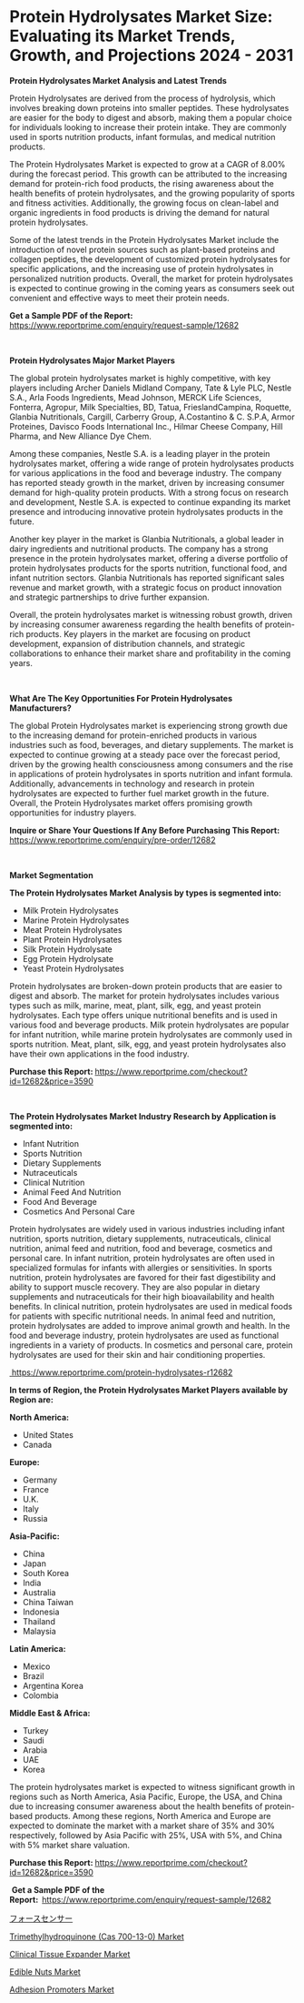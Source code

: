 <p><h1>Protein Hydrolysates Market Size: Evaluating its Market Trends, Growth, and Projections 2024 - 2031</h1></p><p><strong>Protein Hydrolysates Market Analysis and Latest Trends</strong></p>
<p><p>Protein Hydrolysates are derived from the process of hydrolysis, which involves breaking down proteins into smaller peptides. These hydrolysates are easier for the body to digest and absorb, making them a popular choice for individuals looking to increase their protein intake. They are commonly used in sports nutrition products, infant formulas, and medical nutrition products.</p><p>The Protein Hydrolysates Market is expected to grow at a CAGR of 8.00% during the forecast period. This growth can be attributed to the increasing demand for protein-rich food products, the rising awareness about the health benefits of protein hydrolysates, and the growing popularity of sports and fitness activities. Additionally, the growing focus on clean-label and organic ingredients in food products is driving the demand for natural protein hydrolysates.</p><p>Some of the latest trends in the Protein Hydrolysates Market include the introduction of novel protein sources such as plant-based proteins and collagen peptides, the development of customized protein hydrolysates for specific applications, and the increasing use of protein hydrolysates in personalized nutrition products. Overall, the market for protein hydrolysates is expected to continue growing in the coming years as consumers seek out convenient and effective ways to meet their protein needs.</p></p>
<p><strong>Get a Sample PDF of the Report:&nbsp;</strong> <a href="https://www.reportprime.com/enquiry/request-sample/12682">https://www.reportprime.com/enquiry/request-sample/12682</a></p>
<p>&nbsp;</p>
<p><strong>Protein Hydrolysates Major Market Players</strong></p>
<p><p>The global protein hydrolysates market is highly competitive, with key players including Archer Daniels Midland Company, Tate & Lyle PLC, Nestle S.A., Arla Foods Ingredients, Mead Johnson, MERCK Life Sciences, Fonterra, Agropur, Milk Specialties, BD, Tatua, FrieslandCampina, Roquette, Glanbia Nutritionals, Cargill, Carberry Group, A.Costantino & C. S.P.A, Armor Proteines, Davisco Foods International Inc., Hilmar Cheese Company, Hill Pharma, and New Alliance Dye Chem.</p><p>Among these companies, Nestle S.A. is a leading player in the protein hydrolysates market, offering a wide range of protein hydrolysates products for various applications in the food and beverage industry. The company has reported steady growth in the market, driven by increasing consumer demand for high-quality protein products. With a strong focus on research and development, Nestle S.A. is expected to continue expanding its market presence and introducing innovative protein hydrolysates products in the future.</p><p>Another key player in the market is Glanbia Nutritionals, a global leader in dairy ingredients and nutritional products. The company has a strong presence in the protein hydrolysates market, offering a diverse portfolio of protein hydrolysates products for the sports nutrition, functional food, and infant nutrition sectors. Glanbia Nutritionals has reported significant sales revenue and market growth, with a strategic focus on product innovation and strategic partnerships to drive further expansion.</p><p>Overall, the protein hydrolysates market is witnessing robust growth, driven by increasing consumer awareness regarding the health benefits of protein-rich products. Key players in the market are focusing on product development, expansion of distribution channels, and strategic collaborations to enhance their market share and profitability in the coming years.</p></p>
<p>&nbsp;</p>
<p><strong>What Are The Key Opportunities For Protein Hydrolysates Manufacturers?</strong></p>
<p><p>The global Protein Hydrolysates market is experiencing strong growth due to the increasing demand for protein-enriched products in various industries such as food, beverages, and dietary supplements. The market is expected to continue growing at a steady pace over the forecast period, driven by the growing health consciousness among consumers and the rise in applications of protein hydrolysates in sports nutrition and infant formula. Additionally, advancements in technology and research in protein hydrolysates are expected to further fuel market growth in the future. Overall, the Protein Hydrolysates market offers promising growth opportunities for industry players.</p></p>
<p><strong>Inquire or Share Your Questions If Any Before Purchasing This Report:</strong> <a href="https://www.reportprime.com/enquiry/pre-order/12682">https://www.reportprime.com/enquiry/pre-order/12682</a></p>
<p>&nbsp;</p>
<p><strong>Market Segmentation</strong></p>
<p><strong>The Protein Hydrolysates Market Analysis by types is segmented into:</strong></p>
<p><ul><li>Milk Protein Hydrolysates</li><li>Marine Protein Hydrolysates</li><li>Meat Protein Hydrolysates</li><li>Plant Protein Hydrolysates</li><li>Silk Protein Hydrolysate</li><li>Egg Protein Hydrolysate</li><li>Yeast Protein Hydrolysates</li></ul></p>
<p><p>Protein hydrolysates are broken-down protein products that are easier to digest and absorb. The market for protein hydrolysates includes various types such as milk, marine, meat, plant, silk, egg, and yeast protein hydrolysates. Each type offers unique nutritional benefits and is used in various food and beverage products. Milk protein hydrolysates are popular for infant nutrition, while marine protein hydrolysates are commonly used in sports nutrition. Meat, plant, silk, egg, and yeast protein hydrolysates also have their own applications in the food industry.</p></p>
<p><strong>Purchase this Report:&nbsp;</strong><a href="https://www.reportprime.com/checkout?id=12682&price=3590">https://www.reportprime.com/checkout?id=12682&price=3590</a></p>
<p>&nbsp;</p>
<p><strong>The Protein Hydrolysates Market Industry Research by Application is segmented into:</strong></p>
<p><ul><li>Infant Nutrition</li><li>Sports Nutrition</li><li>Dietary Supplements</li><li>Nutraceuticals</li><li>Clinical Nutrition</li><li>Animal Feed And Nutrition</li><li>Food And Beverage</li><li>Cosmetics And Personal Care</li></ul></p>
<p><p>Protein hydrolysates are widely used in various industries including infant nutrition, sports nutrition, dietary supplements, nutraceuticals, clinical nutrition, animal feed and nutrition, food and beverage, cosmetics and personal care. In infant nutrition, protein hydrolysates are often used in specialized formulas for infants with allergies or sensitivities. In sports nutrition, protein hydrolysates are favored for their fast digestibility and ability to support muscle recovery. They are also popular in dietary supplements and nutraceuticals for their high bioavailability and health benefits. In clinical nutrition, protein hydrolysates are used in medical foods for patients with specific nutritional needs. In animal feed and nutrition, protein hydrolysates are added to improve animal growth and health. In the food and beverage industry, protein hydrolysates are used as functional ingredients in a variety of products. In cosmetics and personal care, protein hydrolysates are used for their skin and hair conditioning properties.</p></p>
<p><a href="https://www.reportprime.com/protein-hydrolysates-r12682">&nbsp;https://www.reportprime.com/protein-hydrolysates-r12682</a></p>
<p><strong>In terms of Region, the Protein Hydrolysates Market Players available by Region are:</strong></p>
<p>
    <p> <strong> North America: </strong>
        <ul>
            <li>United States</li>
            <li>Canada</li>
        </ul>
        </p> 
    <p> <strong> Europe: </strong>
        <ul>
            <li>Germany</li>
            <li>France</li>
            <li>U.K.</li>
            <li>Italy</li>
            <li>Russia</li>
        </ul>
        </p> 
    <p> <strong> Asia-Pacific: </strong>
        <ul>
            <li>China</li>
            <li>Japan</li>
            <li>South Korea</li>
            <li>India</li>
            <li>Australia</li>
            <li>China Taiwan</li>
            <li>Indonesia</li>
            <li>Thailand</li>
            <li>Malaysia</li>
        </ul>
        </p> 
    <p> <strong> Latin America: </strong>
        <ul>
            <li>Mexico</li>
            <li>Brazil</li>
            <li>Argentina Korea</li>
            <li>Colombia</li>
        </ul>
        </p> 
    <p> <strong> Middle East & Africa: </strong>
        <ul>
            <li>Turkey</li>
            <li>Saudi</li>
            <li>Arabia</li>
            <li>UAE</li>
            <li>Korea</li>
        </ul>
    </p>
    </p>
<p><p>The protein hydrolysates market is expected to witness significant growth in regions such as North America, Asia Pacific, Europe, the USA, and China due to increasing consumer awareness about the health benefits of protein-based products. Among these regions, North America and Europe are expected to dominate the market with a market share of 35% and 30% respectively, followed by Asia Pacific with 25%, USA with 5%, and China with 5% market share valuation.</p></p>
<p><strong>Purchase this Report: </strong><a href="https://www.reportprime.com/checkout?id=12682&price=3590">https://www.reportprime.com/checkout?id=12682&price=3590</a></p>
<p>&nbsp;<strong>Get a Sample PDF of the Report:&nbsp;&nbsp;</strong><a href="https://www.reportprime.com/enquiry/request-sample/12682">https://www.reportprime.com/enquiry/request-sample/12682</a></p>
<p><strong></strong></p>
<p><p><a href="https://medium.com/@amandasantosxavier51/%E3%83%95%E3%82%A9%E3%83%BC%E3%82%B9%E3%82%BB%E3%83%B3%E3%82%B5%E3%83%BC%E5%B8%82%E5%A0%B4-%E3%82%B0%E3%83%AD%E3%83%BC%E3%83%90%E3%83%AB%E5%B8%82%E5%A0%B4%E5%8B%95%E5%90%91%E3%81%A8%E8%B2%A9%E5%A3%B2%E3%83%88%E3%83%AC%E3%83%B3%E3%83%89-2024%E5%B9%B4%E3%81%8B%E3%82%892031%E5%B9%B4%E3%81%BE%E3%81%A7-4034bed88005">フォースセンサー</a></p><p><a href="https://medium.com/@lottierunte68/trimethylhydroquinone-cas-700-13-0-market-size-is-growing-at-cagr-of-8-2-bacc84462671">Trimethylhydroquinone (Cas 700-13-0) Market</a></p><p><a href="https://issuu.com/reportprime-2/docs/clinical-tissue-expander-market-size-2030.pptx">Clinical Tissue Expander Market</a></p><p><a href="https://github.com/JameTravis/Market-Research-Report-List-6/blob/main/edible-nuts-market.md">Edible Nuts Market</a></p><p><a href="https://medium.com/@codystark63/an-in-depth-analysis-of-the-global-adhesion-promoters-market-scope-and-its-rapid-growing-12-8-213a15c63947">Adhesion Promoters Market</a></p></p>